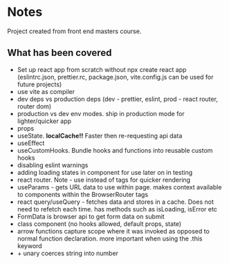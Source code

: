 # Notes

Project created from front end masters course.

## What has been covered

- Set up react app from scratch without npx create react app (eslintrc.json, prettier.rc, package.json, vite.config.js can be used for future projects)
- use vite as compiler
- dev deps vs production deps (dev - prettier, eslint, prod - react router, router dom)
- production vs dev env modes. ship in production mode for lighter/quicker app
- props
- useState. **localCache!!** Faster then re-requesting api data
- useEffect
- useCustomHooks. Bundle hooks and functions into reusable custom hooks
- disabling eslint warnings
- adding loading states in component for use later on in testing
- react router. Note - use <link> instead of <a> tags for quicker rendering
- useParams - gets URL data to use within page. makes context available to components within the BrowserRouter tags
- react query/useQuery - fetches data and stores in a cache. Does not need to refetch each time. has methods such as isLoading, isError etc
- FormData is browser api to get form data on submit
- class component (no hooks allowed, default props, state)
- arrow functions capture scope where it was invoked as opposed to normal function declaration. more important when using the .this keyword
- \+ unary coerces string into number
